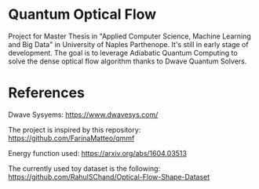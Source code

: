 # Quantum Optical Flow
Project for Master Thesis in "Applied Computer Science, Machine Learning and Big Data" in University of Naples Parthenope.
It's still in early stage of development.
The goal is to leverage Adiabatic Quantum Computing to solve the dense optical flow algorithm thanks to Dwave Quantum Solvers.

# References
Dwave Sysyems:
https://www.dwavesys.com/

The project is inspired by this repository:
https://github.com/FarinaMatteo/qmmf

Energy function used:
https://arxiv.org/abs/1604.03513

The currently used toy dataset is the following:
https://github.com/RahulSChand/Optical-Flow-Shape-Dataset
